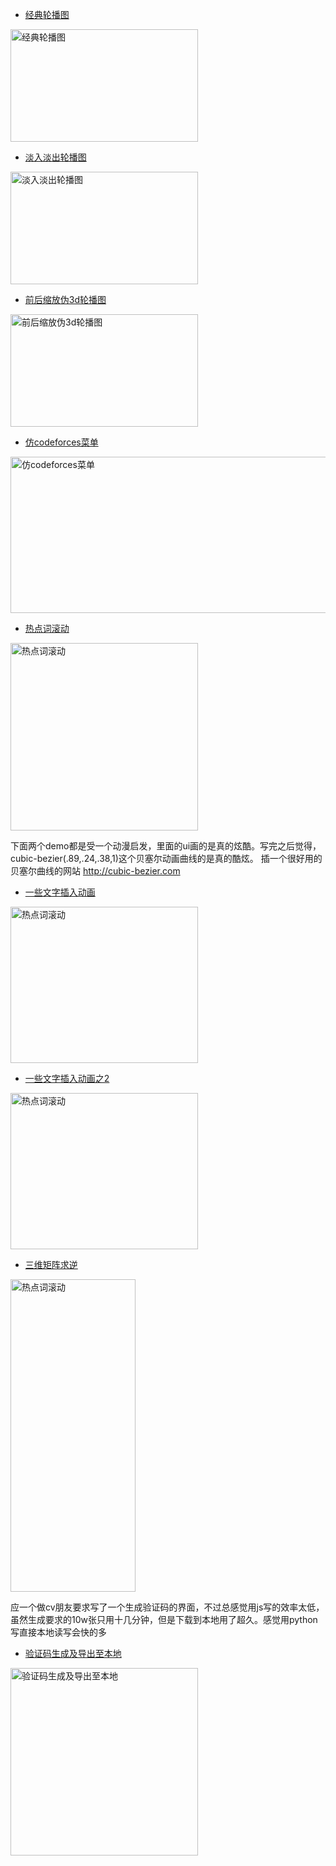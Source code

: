 * [经典轮播图](https://r1ader.github.io/demo/js_test.html)

<a href="https://r1ader.github.io/demo/js_test.html"><img src="https://github.com/r1ader/demo/raw/gh-pages/img/js_test.gif" width = "300" height = "180" alt="经典轮播图" align=center /></a>

* [淡入淡出轮播图](https://r1ader.github.io/demo/js_test2.html)

<a href="https://r1ader.github.io/demo/js_test2.html"><img src="https://github.com/r1ader/demo/raw/gh-pages/img/js_test2.gif" width = "300" height = "180" alt="淡入淡出轮播图" align=center /></a>

* [前后缩放伪3d轮播图](https://r1ader.github.io/demo/rollover.html)

<a href="https://r1ader.github.io/demo/rollover.html"><img src="https://github.com/r1ader/demo/raw/gh-pages/img/rollover.gif" width = "300" height = "180" alt="前后缩放伪3d轮播图" align=center /></a>

* [仿codeforces菜单](https://r1ader.github.io/demo/codeforces.html)

<a href="https://r1ader.github.io/demo/codeforces.html"><img src="https://github.com/r1ader/demo/raw/gh-pages/img/codeforces.gif" width = "600" height = "250" alt="仿codeforces菜单" align=center /></a>

* [热点词滚动](https://r1ader.github.io/demo/lun.html)

<a href="https://r1ader.github.io/demo/lun.html"><img src="https://github.com/r1ader/demo/raw/gh-pages/img/lun.gif" width = "300" height = "300" alt="热点词滚动" align=center /></a>


下面两个demo都是受一个动漫启发，里面的ui画的是真的炫酷。写完之后觉得，cubic-bezier(.89,.24,.38,1)这个贝塞尔动画曲线的是真的酷炫。
插一个很好用的贝塞尔曲线的网站 http://cubic-bezier.com
* [一些文字插入动画](https://r1ader.github.io/demo/bezier.html)

<a href="https://r1ader.github.io/demo/bezier.html"><img src="https://github.com/r1ader/demo/raw/gh-pages/img/bezier.gif" width = "300" height = "250" alt="热点词滚动" align=center /></a>

* [一些文字插入动画之2](https://r1ader.github.io/demo/bezier2.html)

<a href="https://r1ader.github.io/demo/bezier2.html"><img src="https://github.com/r1ader/demo/raw/gh-pages/img/bezier2.gif" width = "300" height = "250" alt="热点词滚动" align=center /></a>

* [三维矩阵求逆](https://r1ader.github.io/demo/Matrix.html)

<a href="https://r1ader.github.io/demo/Matrix.html"><img src="https://github.com/r1ader/demo/raw/gh-pages/img/Matrix.png" width = "200" height = "500" alt="热点词滚动" align=center /></a>

应一个做cv朋友要求写了一个生成验证码的界面，不过总感觉用js写的效率太低，虽然生成要求的10w张只用十几分钟，但是下载到本地用了超久。感觉用python写直接本地读写会快的多
* [验证码生成及导出至本地](https://r1ader.github.io/demo/yanz.html)

<a href="https://r1ader.github.io/demo/yanz.html"><img src="https://github.com/r1ader/demo/raw/gh-pages/img/yanz.png" width = "300" height = "300" alt="验证码生成及导出至本地" align=center /></a>